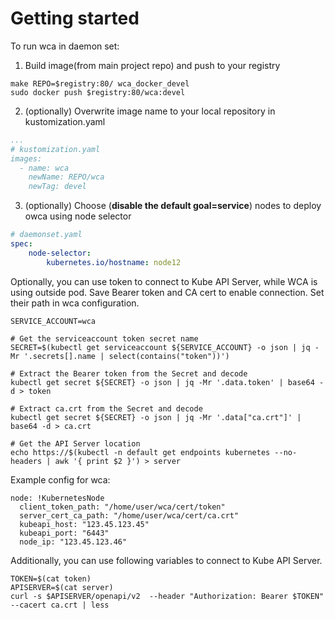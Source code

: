 Getting started
===============

To run wca in daemon set: 

1. Build image(from main project repo) and push to your registry

```
make REPO=$registry:80/ wca_docker_devel
sudo docker push $registry:80/wca:devel
```


2. (optionally) Overwrite image name to your local repository in kustomization.yaml

```yaml
...
# kustomization.yaml
images:
  - name: wca
    newName: REPO/wca
    newTag: devel
```

3. (optionally) Choose (**disable the default goal=service**) nodes to deploy owca using node selector

```yaml
# daemonset.yaml
spec:
    node-selector:
        kubernetes.io/hostname: node12

```

Optionally, you can use token to connect to Kube API Server, while WCA is using outside pod.
Save Bearer token and CA cert to enable connection. Set their path in wca configuration.  

```
SERVICE_ACCOUNT=wca

# Get the serviceaccount token secret name
SECRET=$(kubectl get serviceaccount ${SERVICE_ACCOUNT} -o json | jq -Mr '.secrets[].name | select(contains("token"))')

# Extract the Bearer token from the Secret and decode
kubectl get secret ${SECRET} -o json | jq -Mr '.data.token' | base64 -d > token

# Extract ca.crt from the Secret and decode
kubectl get secret ${SECRET} -o json | jq -Mr '.data["ca.crt"]' | base64 -d > ca.crt

# Get the API Server location
echo https://$(kubectl -n default get endpoints kubernetes --no-headers | awk '{ print $2 }') > server
```

Example config for wca:

```
node: !KubernetesNode
  client_token_path: "/home/user/wca/cert/token"
  server_cert_ca_path: "/home/user/wca/cert/ca.crt"
  kubeapi_host: "123.45.123.45"
  kubeapi_port: "6443"
  node_ip: "123.45.123.46"
```


Additionally, you can use following variables to connect to Kube API Server.
```
TOKEN=$(cat token)
APISERVER=$(cat server)
curl -s $APISERVER/openapi/v2  --header "Authorization: Bearer $TOKEN" --cacert ca.crt | less
```
